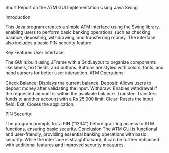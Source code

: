 Short Report on the ATM GUI Implementation Using Java Swing


Introduction

This Java program creates a simple ATM interface using the Swing library, enabling users to perform basic banking operations such as checking balance, depositing, withdrawing, and transferring money. The interface also includes a basic PIN security feature.

Key Features
User Interface:

The GUI is built using JFrame with a GridLayout to organize components like labels, text fields, and buttons.
Buttons are styled with colors, fonts, and hand cursors for better user interaction.
ATM Operations:

Check Balance: Displays the current balance.
Deposit: Allows users to deposit money after validating the input.
Withdraw: Enables withdrawal if the requested amount is within the available balance.
Transfer: Transfers funds to another account with a Rs 25,000 limit.
Clear: Resets the input field.
Exit: Closes the application.

PIN Security:

The program prompts for a PIN ("1234") before granting access to ATM functions, ensuring basic security.
Conclusion
The ATM GUI is functional and user-friendly, providing essential banking operations with basic security. While the interface is straightforward, it can be further enhanced with additional features and improved security measures.
